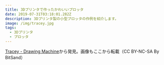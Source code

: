 ```yaml
---
title: 3Dプリンタで作ったかわいいプロッタ
date: 2019-07-31T03:18:01.282Z
description: 3Dプリンタ製の小型プロッタの作例を紹介します。
image: /img/tracey.jpg
tags:
  - 3Dプリンタ
  - プロッタ
---
```

[Tracey - Drawing Machine](https://www.instructables.com/id/Tracey-Drawing-Machine/)から発見。画像もここから転載（CC BY-NC-SA By BitSand）
